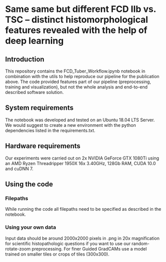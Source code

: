# Same same but different FCD IIb vs. TSC – distinct histomorphological features revealed with the help of deep learning
## Introduction
This repository contains the FCD_Tuber_Workflow.ipynb notebook in combination with the utils to help reproduce our pipeline for the publication above. The code provided features part of our pipeline (preprocessing, training and visualization), but not the whole analysis and end-to-end described software solution.

## System requirements
The notebook was developed and tested on an Ubuntu 18.04 LTS Server.
We would suggest to create a new environment with the python dependencies listed in the requirements.txt.

## Hardware requirements
Our experiments were carried out on 2x NVIDIA GeForce GTX 1080Ti using an AMD Ryzen Threadripper 1950X 16x 3.40GHz, 128Gb RAM, CUDA 10.0 and cuDNN 7.

## Using the code
### Filepaths
While running the code all filepaths need to be specified as described in the notebook. 

### Using your own data
Input data should be around 2000x2000 pixels in .png in 20x magnification for scientific histopathologic questions if you want to use our random-rotate-zoom preprocessing. 
For finer Guided GradCAMs use a model trained on smaller tiles or crops of tiles (300x300).
